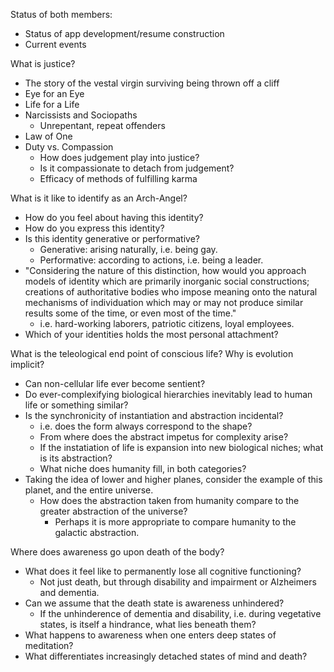 Status of both members:
- Status of app development/resume construction
- Current events

What is justice?
- The story of the vestal virgin surviving being thrown off a cliff
- Eye for an Eye
- Life for a Life
- Narcissists and Sociopaths
    - Unrepentant, repeat offenders
- Law of One
- Duty vs. Compassion
    - How does judgement play into justice?
    - Is it compassionate to detach from judgement?
    - Efficacy of methods of fulfilling karma

What is it like to identify as an Arch-Angel?
- How do you feel about having this identity?
- How do you express this identity?
- Is this identity generative or performative?
    - Generative: arising naturally, i.e. being gay.
    - Performative: according to actions, i.e. being a leader.
- "Considering the nature of this distinction, how would you approach
  models of identity which are primarily inorganic social constructions;
  creations of authoritative bodies who impose meaning onto the natural
  mechanisms of individuation which may or may not produce similar results
  some of the time, or even most of the time."
    - i.e. hard-working laborers, patriotic citizens, loyal employees.
- Which of your identities holds the most personal attachment?

What is the teleological end point of conscious life? Why is evolution
implicit?
- Can non-cellular life ever become sentient?
- Do ever-complexifying biological hierarchies inevitably lead to human
  life or something similar?
- Is the synchronicity of instantiation and abstraction incidental?
    - i.e. does the form always correspond to the shape?
    - From where does the abstract impetus for complexity arise?
    - If the instatiation of life is expansion into new biological niches;
      what is its abstraction?
    - What niche does humanity fill, in both categories?
- Taking the idea of lower and higher planes, consider the example of this
  planet, and the entire universe.
    - How does the abstraction taken from humanity compare to the greater
      abstraction of the universe?
        - Perhaps it is more appropriate to compare humanity to the
          galactic abstraction.

Where does awareness go upon death of the body?
- What does it feel like to permanently lose all cognitive functioning?
    - Not just death, but through disability and impairment or Alzheimers
      and dementia.
- Can we assume that the death state is awareness unhindered?
    - If the unhinderence of dementia and disability, i.e. during 
      vegetative states, is itself a hindrance, what lies beneath them? 
- What happens to awareness when one enters deep states of meditation?
- What differentiates increasingly detached states of mind and death? 

